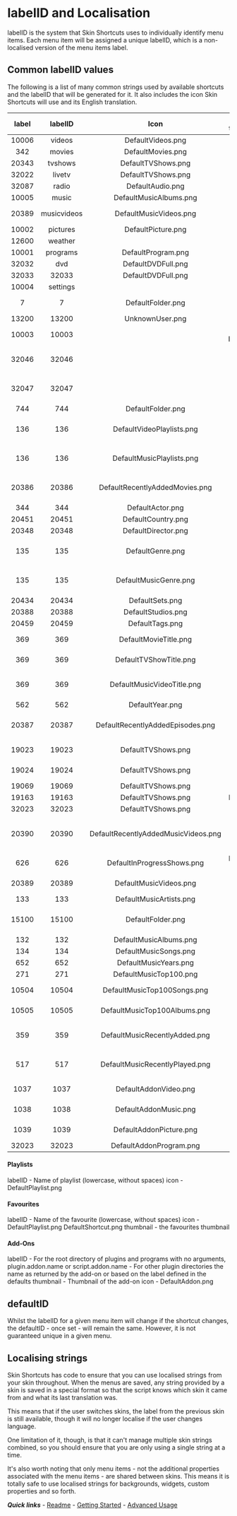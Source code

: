 # labelID and Localisation

labelID is the system that Skin Shortcuts uses to individually identify menu items. Each menu item will be assigned a unique labelID, which is a non-localised version of the menu items label.

## Common labelID values

The following is a list of many common strings used by available shortcuts and the labelID that will be generated for it. It also includes the icon Skin Shortcuts will use and its English translation.

| label | labelID | Icon | English translation |
| :---: | :-----: | :--: | :-----------------: |
| 10006 | videos | DefaultVideos.png | Videos |
| 342 | movies | DefaultMovies.png | Movies |
| 20343 | tvshows | DefaultTVShows.png | TV Shows |
| 32022 | livetv | DefaultTVShows.png | Live TV |
| 32087 | radio | DefaultAudio.png | Radio |
| 10005 | music | DefaultMusicAlbums.png | Music |
| 20389 | musicvideos | DefaultMusicVideos.png | Music Videos |
| 10002 | pictures | DefaultPicture.png | Pictures |
| 12600 | weather | | Weather |
| 10001 | programs | DefaultProgram.png | Programs |
| 32032 | dvd | DefaultDVDFull.png | DVD |
| 32033 | 32033 | DefaultDVDFull.png | Eject DVD |
| 10004 | settings | | Settings |
| 7 | 7 | DefaultFolder.png | File Manager |
| 13200 | 13200 | UnknownUser.png	 | Profiles |
| 10003 | 10003 | | System Information |
| 32046 | 32046 | | Update video library |
| 32047 | 32047 | | Update audio library |
| 744 | 744 | DefaultFolder.png | Files |
| 136 | 136 | DefaultVideoPlaylists.png | Playlists (video library) |
| 136 | 136 | DefaultMusicPlaylists.png | Playlists (music library) |
| 20386 | 20386 | DefaultRecentlyAddedMovies.png | Recently Added Movies |
| 344 | 344 | DefaultActor.png | Actors |
| 20451 | 20451 | DefaultCountry.png | Countries |
| 20348 | 20348 | DefaultDirector.png | Directors |
| 135 | 135 | DefaultGenre.png | Genres (video library) |
| 135 | 135 | DefaultMusicGenre.png | Genres (music library) |
| 20434 | 20434 | DefaultSets.png	 | Sets |
| 20388 | 20388 | DefaultStudios.png | Studios |
| 20459 | 20459 | DefaultTags.png	 | Tags |
| 369 | 369 | DefaultMovieTitle.png | Title (movies) |
| 369 | 369 | DefaultTVShowTitle.png | Title (tv shows) |
| 369 | 369 | DefaultMusicVideoTitle.png | Title (music videos) |
| 562 | 562 | DefaultYear.png | Year |
| 20387 | 20387 | DefaultRecentlyAddedEpisodes.png | Recently Added Episodes
| 19023 | 19023 | DefaultTVShows.png | TV Channels |
| 19024 | 19024 | DefaultTVShows.png | Radio Channels |
| 19069 | 19069 | DefaultTVShows.png | EPG |
| 19163 | 19163 | DefaultTVShows.png | Recordings |
| 32023 | 32023 | DefaultTVShows.png | Timers |
| 20390 | 20390 | DefaultRecentlyAddedMusicVideos.png | Recently Added Music Videos |
| 626 | 626 | DefaultInProgressShows.png | In Progress TV Shows |
| 20389 | 20389 | DefaultMusicVideos.png | Music Videos |
| 133 | 133 | DefaultMusicArtists.png | Artists |
| 15100 | 15100 | DefaultFolder.png | Library (music library) |
| 132 | 132 | DefaultMusicAlbums.png | Albums |
| 134 | 134 | DefaultMusicSongs.png | Songs |
| 652 | 652 | DefaultMusicYears.png | Years |
| 271 | 271 | DefaultMusicTop100.png | Top 100 |
| 10504 | 10504 | DefaultMusicTop100Songs.png | Top 100 Songs |
| 10505 | 10505 | DefaultMusicTop100Albums.png | Top 100 Albums |
| 359 | 359 | DefaultMusicRecentlyAdded.png | Recently Added Albums |
| 517 | 517 | DefaultMusicRecentlyPlayed.png | Recently Played Albums |
| 1037 | 1037 | DefaultAddonVideo.png | Video Add-ons |
| 1038 | 1038 | DefaultAddonMusic.png | Music Add-ons |
| 1039 | 1039 | DefaultAddonPicture.png | Picture Add-ons |
| 32023 | 32023 | DefaultAddonProgram.png | Programs |

#### Playlists

labelID - Name of playlist (lowercase, without spaces)
icon - DefaultPlaylist.png

#### Favourites

labelID - Name of the favourite (lowercase, without spaces)
icon	- DefaultPlaylist.png
		  DefaultShortcut.png
thumbnail - the favourites thumbnail
			
#### Add-Ons

labelID - For the root directory of plugins and programs with no arguments, plugin.addon.name or script.addon.name
        - For other plugin directories the name as returned by the add-on or based on the label defined in the defaults
thumbnail - Thumbnail of the add-on
icon - DefaultAddon.png		

## defaultID

Whilst the labelID for a given menu item will change if the shortcut changes, the defaultID - once set - will remain the same. However, it is not guaranteed unique in a given menu.

## Localising strings

Skin Shortcuts has code to ensure that you can use localised strings from your skin throughout. When the menus are saved, any string provided by a skin is saved in a special format so that the script knows which skin it came from and what its last translation was.

This means that if the user switches skins, the label from the previous skin is still available, though it will no longer localise if the user changes language.

One limitation of it, though, is that it can't manage multiple skin strings combined, so you should ensure that you are only using a single string at a time.

It's also worth noting that only menu items - not the additional properties associated with the menu items - are shared between skins. This means it is totally safe to use localised strings for backgrounds, widgets, custom properties and so forth.

***Quick links*** - [Readme](../../README.md) - [Getting Started](./started/Getting%20Started.md) - [Advanced Usage](./advanced/Advanced%20Usage.md)
